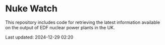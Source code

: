 # Nuke Watch

This repository includes code for retrieving the latest information available on the output of EDF nuclear power plants in the UK.

Last updated: 2024-12-29 02:20